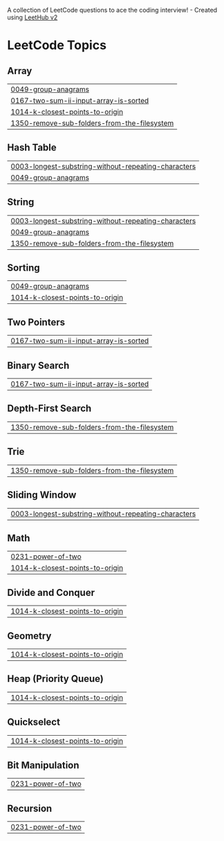 A collection of LeetCode questions to ace the coding interview! - Created using [LeetHub v2](https://github.com/arunbhardwaj/LeetHub-2.0)
<!---LeetCode Topics Start-->
# LeetCode Topics
## Array
|  |
| ------- |
| [0049-group-anagrams](https://github.com/taiyoung12/LeetCode/tree/master/0049-group-anagrams) |
| [0167-two-sum-ii-input-array-is-sorted](https://github.com/taiyoung12/LeetCode/tree/master/0167-two-sum-ii-input-array-is-sorted) |
| [1014-k-closest-points-to-origin](https://github.com/taiyoung12/LeetCode/tree/master/1014-k-closest-points-to-origin) |
| [1350-remove-sub-folders-from-the-filesystem](https://github.com/taiyoung12/LeetCode/tree/master/1350-remove-sub-folders-from-the-filesystem) |
## Hash Table
|  |
| ------- |
| [0003-longest-substring-without-repeating-characters](https://github.com/taiyoung12/LeetCode/tree/master/0003-longest-substring-without-repeating-characters) |
| [0049-group-anagrams](https://github.com/taiyoung12/LeetCode/tree/master/0049-group-anagrams) |
## String
|  |
| ------- |
| [0003-longest-substring-without-repeating-characters](https://github.com/taiyoung12/LeetCode/tree/master/0003-longest-substring-without-repeating-characters) |
| [0049-group-anagrams](https://github.com/taiyoung12/LeetCode/tree/master/0049-group-anagrams) |
| [1350-remove-sub-folders-from-the-filesystem](https://github.com/taiyoung12/LeetCode/tree/master/1350-remove-sub-folders-from-the-filesystem) |
## Sorting
|  |
| ------- |
| [0049-group-anagrams](https://github.com/taiyoung12/LeetCode/tree/master/0049-group-anagrams) |
| [1014-k-closest-points-to-origin](https://github.com/taiyoung12/LeetCode/tree/master/1014-k-closest-points-to-origin) |
## Two Pointers
|  |
| ------- |
| [0167-two-sum-ii-input-array-is-sorted](https://github.com/taiyoung12/LeetCode/tree/master/0167-two-sum-ii-input-array-is-sorted) |
## Binary Search
|  |
| ------- |
| [0167-two-sum-ii-input-array-is-sorted](https://github.com/taiyoung12/LeetCode/tree/master/0167-two-sum-ii-input-array-is-sorted) |
## Depth-First Search
|  |
| ------- |
| [1350-remove-sub-folders-from-the-filesystem](https://github.com/taiyoung12/LeetCode/tree/master/1350-remove-sub-folders-from-the-filesystem) |
## Trie
|  |
| ------- |
| [1350-remove-sub-folders-from-the-filesystem](https://github.com/taiyoung12/LeetCode/tree/master/1350-remove-sub-folders-from-the-filesystem) |
## Sliding Window
|  |
| ------- |
| [0003-longest-substring-without-repeating-characters](https://github.com/taiyoung12/LeetCode/tree/master/0003-longest-substring-without-repeating-characters) |
## Math
|  |
| ------- |
| [0231-power-of-two](https://github.com/taiyoung12/LeetCode/tree/master/0231-power-of-two) |
| [1014-k-closest-points-to-origin](https://github.com/taiyoung12/LeetCode/tree/master/1014-k-closest-points-to-origin) |
## Divide and Conquer
|  |
| ------- |
| [1014-k-closest-points-to-origin](https://github.com/taiyoung12/LeetCode/tree/master/1014-k-closest-points-to-origin) |
## Geometry
|  |
| ------- |
| [1014-k-closest-points-to-origin](https://github.com/taiyoung12/LeetCode/tree/master/1014-k-closest-points-to-origin) |
## Heap (Priority Queue)
|  |
| ------- |
| [1014-k-closest-points-to-origin](https://github.com/taiyoung12/LeetCode/tree/master/1014-k-closest-points-to-origin) |
## Quickselect
|  |
| ------- |
| [1014-k-closest-points-to-origin](https://github.com/taiyoung12/LeetCode/tree/master/1014-k-closest-points-to-origin) |
## Bit Manipulation
|  |
| ------- |
| [0231-power-of-two](https://github.com/taiyoung12/LeetCode/tree/master/0231-power-of-two) |
## Recursion
|  |
| ------- |
| [0231-power-of-two](https://github.com/taiyoung12/LeetCode/tree/master/0231-power-of-two) |
<!---LeetCode Topics End-->